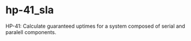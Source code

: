 # hp-41_sla
HP-41: Calculate guaranteed uptimes for a system composed of serial and paralell components.
